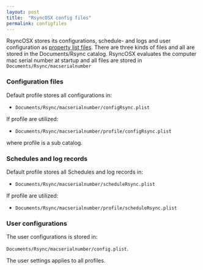 ```yaml
---
layout: post
title:  "RsyncOSX config files"
permalink: configfiles
---
```


RsyncOSX stores its configurations, schedule- and logs and user configuration as [property list files](https://en.wikipedia.org/wiki/Property_list). There are three kinds of files and all are stored in the Documents/Rsync catalog. RsyncOSX evaluates the computer mac serial number at startup and all files are stored in `Documents/Rsync/macserialnumber`

### Configuration files

Default profile stores all configurations in:

* `Documents/Rsync/macserialnumber/configRsync.plist`

If profile are utilized:

* `Documents/Rsync/macserialnumber/profile/configRsync.plist`

where profile is a sub catalog.

### Schedules and log records

Default profile stores all Schedules and log records in:

* `Documents/Rsync/macserialnumber/scheduleRsync.plist`

If profile are utilized:

* `Documents/Rsync/macserialnumber/profile/scheduleRsync.plist`

### User configurations

The user configurations is stored in:

`Documents/Rsync/macserialnumber/config.plist`.

The user settings applies to all profiles.
